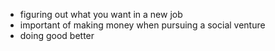 - figuring out what you want in a new job
- important of making money when pursuing a social venture
- doing good better
